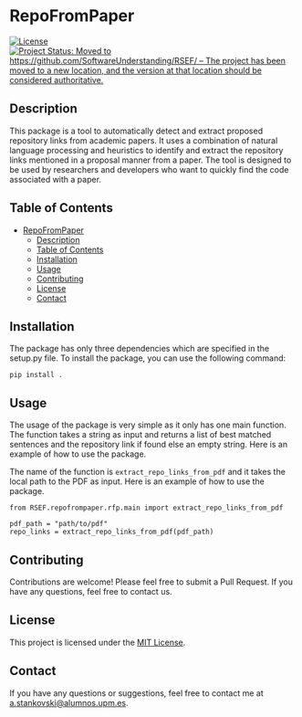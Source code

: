 # RepoFromPaper

[![License](https://img.shields.io/badge/license-MIT-blue.svg)](LICENSE)
[![Project Status: Moved to https://github.com/SoftwareUnderstanding/RSEF/ – The project has been moved to a new location, and the version at that location should be considered authoritative.](https://www.repostatus.org/badges/latest/moved.svg)](https://github.com/SoftwareUnderstanding/RSEF/)

## Description

This package is a tool to automatically detect and extract proposed repository links from academic papers. It uses a combination of natural language processing and heuristics to identify and extract the repository links mentioned in a proposal manner from a paper. The tool is designed to be used by researchers and developers who want to quickly find the code associated with a paper.

## Table of Contents

- [RepoFromPaper](#repofrompaper)
  - [Description](#description)
  - [Table of Contents](#table-of-contents)
  - [Installation](#installation)
  - [Usage](#usage)
  - [Contributing](#contributing)
  - [License](#license)
  - [Contact](#contact)

## Installation

The package has only three dependencies which are specified in the setup.py file. To install the package, you can use the following command:

```pip install .```

## Usage

The usage of the package is very simple as it only has one main function. The function takes a string as input and returns a list of best matched sentences and the repository link if found else an empty string. Here is an example of how to use the package. 

The name of the function is `extract_repo_links_from_pdf` and it takes the local path to the PDF as input. Here is an example of how to use the package.

```
from RSEF.repofrompaper.rfp.main import extract_repo_links_from_pdf

pdf_path = "path/to/pdf"
repo_links = extract_repo_links_from_pdf(pdf_path)
```

## Contributing

Contributions are welcome! Please feel free to submit a Pull Request. If you have any questions, feel free to contact us.

## License

This project is licensed under the [MIT License](LICENSE).

## Contact

If you have any questions or suggestions, feel free to contact me at [a.stankovski@alumnos.upm.es](mailto:a.stankovski@alumnos.upm.es).
